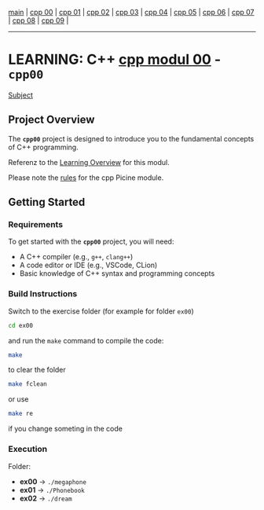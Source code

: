 [main](/) | [cpp 00](../cpp_modul_00/README_cpp00.md) | [cpp 01](../cpp_modul_01/README_cpp01.md) | [cpp 02](../cpp_modul_02/README_cpp02.md) | [cpp 03](../cpp_modul_03/README_cpp03.md) | [cpp 04](../cpp_modul_04/README_cpp04.md) | [cpp 05](../cpp_modul_05/README_cpp05.md) | [cpp 06](../cpp_modul_06/README_cpp06.md) | [cpp 07](../cpp_modul_07/README_cpp07.md) | [cpp 08](../cpp_modul_08/README_cpp08.md) | [cpp 09](../cpp_modul_09/README_cpp09.md) |

---

# LEARNING: C++ [cpp modul 00](doc/PDF/cpp_00_modul_subject.pdf) - **`cpp00`**
[Subject](doc/PDF/cpp_00_modul_subject.pdf)

## Project Overview

The **`cpp00`** project is designed to introduce you to the fundamental concepts of C++ programming. 



Referenz to the [Learning Overview](doc/info/Lerning/cpp00_00_lerning.md) for  this modul.

Please note the [rules](doc/info/rulesetting/cpp_rules_picine.md) for the cpp Picine module.

## Getting Started

### Requirements

To get started with the **`cpp00`** project, you will need:

- A C++ compiler (e.g., `g++`, `clang++`)
- A code editor or IDE (e.g., VSCode, CLion)
- Basic knowledge of C++ syntax and programming concepts

### Build Instructions

Switch to the exercise folder (for example for folder `ex00`)
```bash
cd ex00
```

and run the `make` command to compile the code:

```bash
make
```

to clear the folder 
```bash 
make fclean
```

or use 
```bash
make re 
```
if you change someting in the code

### Execution

Folder:

- **ex00** → `./megaphone`
- **ex01** → `./Phonebook`
- **ex02** → `./dream`
